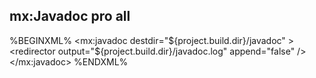 ## mx:Javadoc <span class="label label-success">pro</span> <span class="label label-info">all</span>

%BEGINXML%
<mx:javadoc destdir="${project.build.dir}/javadoc" >
	<redirector output="${project.build.dir}/javadoc.log" append="false" />
</mx:javadoc>
%ENDXML%